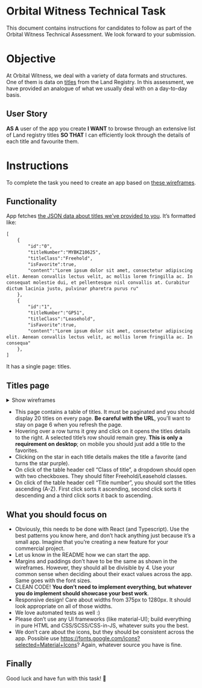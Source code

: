 # Orbital Witness Technical Task

This document contains instructions for candidates to follow as part of the Orbital Witness Technical Assessment. We look forward to your submission.

# Objective
At Orbital Witness, we deal with a variety of data formats and structures. One of them is data on [titles](https://eservices.landregistry.gov.uk/eservices/FindAProperty/view/resources/example_register.pdf) from the Land Registry. In this assessment, we have provided an analogue of what we usually deal with on a day-to-day basis.

## User Story
**AS A** user of the app you create **I WANT** to browse through an extensive list of Land registry titles **SO THAT** I can efficiently look through the details of each title and favourite them.

# Instructions
To complete the task you need to create an app based on [these wireframes](https://github.com/orbitalwitness/tech-test/tree/main/wireframes).

## Functionality
App fetches [the JSON data about titles we’ve provided to you](https://github.com/orbitalwitness/tech-test/tree/main/data). It’s formatted like:

```
[
    {
        "id":"0",
        "titleNumber":"MYBKZ10625",
        "titleClass":"Freehold",
        "isFavorite":true,
        "content":"Lorem ipsum dolor sit amet, consectetur adipiscing elit. Aenean convallis lectus velit, ac mollis lorem fringilla ac. In consequat molestie dui, et pellentesque nisl convallis at. Curabitur dictum lacinia justo, pulvinar pharetra purus ru"
    },
    {
        "id":"1",
        "titleNumber":"GP51",
        "titleClass":"Leasehold",
        "isFavorite":true,
        "content":"Lorem ipsum dolor sit amet, consectetur adipiscing elit. Aenean convallis lectus velit, ac mollis lorem fringilla ac. In consequa"
    },
]
```

It has a single page: titles.

## Titles page

<details>
<summary>Show wireframes</summary>
<p>

#### List of titles and title details

![Titles page](wireframes/Titles%20page.png)

#### Dropdown filter

![Titles page - dropdown](wireframes/Titles%20page%20-%20dropdown.png)

</p>
</details>

 - This page contains a table of titles. It must be paginated and you should display 20 titles on every page. **Be careful with the URL**, you'll want to stay on page 6 when you refresh the page.
 - Hovering over a row turns it grey and click on it opens the titles details to the right. A selected title’s row should remain grey. **This is only a requirement on desktop**; on mobile you should just add a title to the favorites.
 - Clicking on the star in each title details makes the title a favorite (and turns the star purple).
 - On click of the table header cell “Class of title”, a dropdown should open with two checkboxes. They should filter Freehold/Leasehold classes.
 - On click of the table header cell “Title number”, you should sort the titles ascending (A-Z). First click sorts it ascending, second click sorts it descending and a third click sorts it back to ascending.


## What you should focus on
- Obviously, this needs to be done with React (and Typescript). Use the best patterns you know here, and don’t hack anything just because it’s a small app. Imagine that you’re creating a new feature for your commercial project.
- Let us know in the README how we can start the app.
- Margins and paddings don’t have to be the same as shown in the wireframes. However, they should all be divisible by 4. Use your common sense when deciding about their exact values across the app. Same goes with the font sizes.
- CLEAN CODE! **You don’t need to implement everything, but whatever you do implement should showcase your best work**.
- Responsive design! Care about widths from 375px to 1280px. It should look appropriate on all of those widths.
- We love automated tests as well :)
- Please don’t use any UI frameworks (like material-UI); build everything in pure HTML and CSS/SCSS/CSS-in-JS, whatever suits you the best.
- We don’t care about the icons, but they should be consistent across the app. Possible use https://fonts.google.com/icons?selected=Material+Icons? Again, whatever source you have is fine.

## Finally

Good luck and have fun with this task! 🚀
